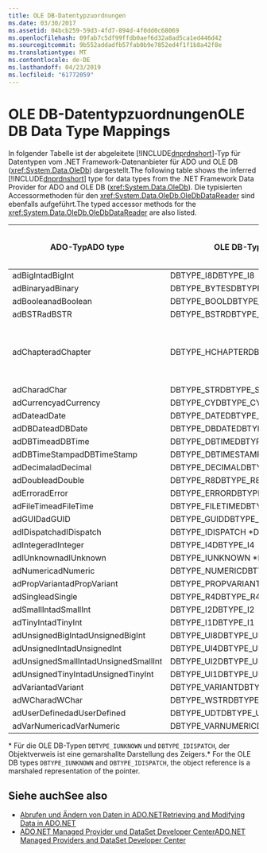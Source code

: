 ```yaml
---
title: OLE DB-Datentypzuordnungen
ms.date: 03/30/2017
ms.assetid: 04bcb259-59d3-4fd7-894d-4f0dd0c68069
ms.openlocfilehash: 09fab7c5df99ffdb0aef6d32a8ad5ca1ed446d42
ms.sourcegitcommit: 9b552addadfb57fab0b9e7852ed4f1f1b8a42f8e
ms.translationtype: MT
ms.contentlocale: de-DE
ms.lasthandoff: 04/23/2019
ms.locfileid: "61772059"
---
```

# <a name="ole-db-data-type-mappings"></a><span data-ttu-id="7c0cb-102">OLE DB-Datentypzuordnungen</span><span class="sxs-lookup"><span data-stu-id="7c0cb-102">OLE DB Data Type Mappings</span></span>
<span data-ttu-id="7c0cb-103">In folgender Tabelle ist der abgeleitete [!INCLUDE[dnprdnshort](../../../../includes/dnprdnshort-md.md)]-Typ für Datentypen vom .NET Framework-Datenanbieter für ADO und OLE DB (<xref:System.Data.OleDb>) dargestellt.</span><span class="sxs-lookup"><span data-stu-id="7c0cb-103">The following table shows the inferred [!INCLUDE[dnprdnshort](../../../../includes/dnprdnshort-md.md)] type for data types from the .NET Framework Data Provider for ADO and OLE DB (<xref:System.Data.OleDb>).</span></span> <span data-ttu-id="7c0cb-104">Die typisierten Accessormethoden für den <xref:System.Data.OleDb.OleDbDataReader> sind ebenfalls aufgeführt.</span><span class="sxs-lookup"><span data-stu-id="7c0cb-104">The typed accessor methods for the <xref:System.Data.OleDb.OleDbDataReader> are also listed.</span></span>  
  
|<span data-ttu-id="7c0cb-105">ADO-Typ</span><span class="sxs-lookup"><span data-stu-id="7c0cb-105">ADO type</span></span>|<span data-ttu-id="7c0cb-106">OLE DB-Typ</span><span class="sxs-lookup"><span data-stu-id="7c0cb-106">OLE DB type</span></span>|[!INCLUDE[dnprdnshort](../../../../includes/dnprdnshort-md.md)]<span data-ttu-id="7c0cb-107">-Typ</span><span class="sxs-lookup"><span data-stu-id="7c0cb-107">type</span></span>|<span data-ttu-id="7c0cb-108">Typisierter [!INCLUDE[dnprdnshort](../../../../includes/dnprdnshort-md.md)]-Accessor</span><span class="sxs-lookup"><span data-stu-id="7c0cb-108">[!INCLUDE[dnprdnshort](../../../../includes/dnprdnshort-md.md)] typed accessor</span></span>|  
|--------------|-----------------|----------------------------------------------------------------------|--------------------------------------------------------------------------------|  
|<span data-ttu-id="7c0cb-109">adBigInt</span><span class="sxs-lookup"><span data-stu-id="7c0cb-109">adBigInt</span></span>|<span data-ttu-id="7c0cb-110">DBTYPE_I8</span><span class="sxs-lookup"><span data-stu-id="7c0cb-110">DBTYPE_I8</span></span>|<span data-ttu-id="7c0cb-111">Int64</span><span class="sxs-lookup"><span data-stu-id="7c0cb-111">Int64</span></span>|<span data-ttu-id="7c0cb-112">GetInt64()</span><span class="sxs-lookup"><span data-stu-id="7c0cb-112">GetInt64()</span></span>|  
|<span data-ttu-id="7c0cb-113">adBinary</span><span class="sxs-lookup"><span data-stu-id="7c0cb-113">adBinary</span></span>|<span data-ttu-id="7c0cb-114">DBTYPE_BYTES</span><span class="sxs-lookup"><span data-stu-id="7c0cb-114">DBTYPE_BYTES</span></span>|<span data-ttu-id="7c0cb-115">Byte[]</span><span class="sxs-lookup"><span data-stu-id="7c0cb-115">Byte[]</span></span>|<span data-ttu-id="7c0cb-116">GetBytes()</span><span class="sxs-lookup"><span data-stu-id="7c0cb-116">GetBytes()</span></span>|  
|<span data-ttu-id="7c0cb-117">adBoolean</span><span class="sxs-lookup"><span data-stu-id="7c0cb-117">adBoolean</span></span>|<span data-ttu-id="7c0cb-118">DBTYPE_BOOL</span><span class="sxs-lookup"><span data-stu-id="7c0cb-118">DBTYPE_BOOL</span></span>|<span data-ttu-id="7c0cb-119">Boolesch</span><span class="sxs-lookup"><span data-stu-id="7c0cb-119">Boolean</span></span>|<span data-ttu-id="7c0cb-120">GetBoolean()</span><span class="sxs-lookup"><span data-stu-id="7c0cb-120">GetBoolean()</span></span>|  
|<span data-ttu-id="7c0cb-121">adBSTR</span><span class="sxs-lookup"><span data-stu-id="7c0cb-121">adBSTR</span></span>|<span data-ttu-id="7c0cb-122">DBTYPE_BSTR</span><span class="sxs-lookup"><span data-stu-id="7c0cb-122">DBTYPE_BSTR</span></span>|<span data-ttu-id="7c0cb-123">Zeichenfolge</span><span class="sxs-lookup"><span data-stu-id="7c0cb-123">String</span></span>|<span data-ttu-id="7c0cb-124">GetString()</span><span class="sxs-lookup"><span data-stu-id="7c0cb-124">GetString()</span></span>|  
|<span data-ttu-id="7c0cb-125">adChapter</span><span class="sxs-lookup"><span data-stu-id="7c0cb-125">adChapter</span></span>|<span data-ttu-id="7c0cb-126">DBTYPE_HCHAPTER</span><span class="sxs-lookup"><span data-stu-id="7c0cb-126">DBTYPE_HCHAPTER</span></span>|<span data-ttu-id="7c0cb-127">Unterstützt durch den `DataReader`.</span><span class="sxs-lookup"><span data-stu-id="7c0cb-127">Supported through the `DataReader`.</span></span> <span data-ttu-id="7c0cb-128">Finden Sie unter [Abrufen von Daten, die mit "DataReader"](../../../../docs/framework/data/adonet/retrieving-data-using-a-datareader.md).</span><span class="sxs-lookup"><span data-stu-id="7c0cb-128">See [Retrieving Data Using a DataReader](../../../../docs/framework/data/adonet/retrieving-data-using-a-datareader.md).</span></span>|<span data-ttu-id="7c0cb-129">GetValue()</span><span class="sxs-lookup"><span data-stu-id="7c0cb-129">GetValue()</span></span>|  
|<span data-ttu-id="7c0cb-130">adChar</span><span class="sxs-lookup"><span data-stu-id="7c0cb-130">adChar</span></span>|<span data-ttu-id="7c0cb-131">DBTYPE_STR</span><span class="sxs-lookup"><span data-stu-id="7c0cb-131">DBTYPE_STR</span></span>|<span data-ttu-id="7c0cb-132">Zeichenfolge</span><span class="sxs-lookup"><span data-stu-id="7c0cb-132">String</span></span>|<span data-ttu-id="7c0cb-133">GetString()</span><span class="sxs-lookup"><span data-stu-id="7c0cb-133">GetString()</span></span>|  
|<span data-ttu-id="7c0cb-134">adCurrency</span><span class="sxs-lookup"><span data-stu-id="7c0cb-134">adCurrency</span></span>|<span data-ttu-id="7c0cb-135">DBTYPE_CY</span><span class="sxs-lookup"><span data-stu-id="7c0cb-135">DBTYPE_CY</span></span>|<span data-ttu-id="7c0cb-136">Decimal</span><span class="sxs-lookup"><span data-stu-id="7c0cb-136">Decimal</span></span>|<span data-ttu-id="7c0cb-137">GetDecimal()</span><span class="sxs-lookup"><span data-stu-id="7c0cb-137">GetDecimal()</span></span>|  
|<span data-ttu-id="7c0cb-138">adDate</span><span class="sxs-lookup"><span data-stu-id="7c0cb-138">adDate</span></span>|<span data-ttu-id="7c0cb-139">DBTYPE_DATE</span><span class="sxs-lookup"><span data-stu-id="7c0cb-139">DBTYPE_DATE</span></span>|<span data-ttu-id="7c0cb-140">DateTime</span><span class="sxs-lookup"><span data-stu-id="7c0cb-140">DateTime</span></span>|<span data-ttu-id="7c0cb-141">GetDateTime()</span><span class="sxs-lookup"><span data-stu-id="7c0cb-141">GetDateTime()</span></span>|  
|<span data-ttu-id="7c0cb-142">adDBDate</span><span class="sxs-lookup"><span data-stu-id="7c0cb-142">adDBDate</span></span>|<span data-ttu-id="7c0cb-143">DBTYPE_DBDATE</span><span class="sxs-lookup"><span data-stu-id="7c0cb-143">DBTYPE_DBDATE</span></span>|<span data-ttu-id="7c0cb-144">DateTime</span><span class="sxs-lookup"><span data-stu-id="7c0cb-144">DateTime</span></span>|<span data-ttu-id="7c0cb-145">GetDateTime()</span><span class="sxs-lookup"><span data-stu-id="7c0cb-145">GetDateTime()</span></span>|  
|<span data-ttu-id="7c0cb-146">adDBTime</span><span class="sxs-lookup"><span data-stu-id="7c0cb-146">adDBTime</span></span>|<span data-ttu-id="7c0cb-147">DBTYPE_DBTIME</span><span class="sxs-lookup"><span data-stu-id="7c0cb-147">DBTYPE_DBTIME</span></span>|<span data-ttu-id="7c0cb-148">DateTime</span><span class="sxs-lookup"><span data-stu-id="7c0cb-148">DateTime</span></span>|<span data-ttu-id="7c0cb-149">GetDateTime()</span><span class="sxs-lookup"><span data-stu-id="7c0cb-149">GetDateTime()</span></span>|  
|<span data-ttu-id="7c0cb-150">adDBTimeStamp</span><span class="sxs-lookup"><span data-stu-id="7c0cb-150">adDBTimeStamp</span></span>|<span data-ttu-id="7c0cb-151">DBTYPE_DBTIMESTAMP</span><span class="sxs-lookup"><span data-stu-id="7c0cb-151">DBTYPE_DBTIMESTAMP</span></span>|<span data-ttu-id="7c0cb-152">DateTime</span><span class="sxs-lookup"><span data-stu-id="7c0cb-152">DateTime</span></span>|<span data-ttu-id="7c0cb-153">GetDateTime()</span><span class="sxs-lookup"><span data-stu-id="7c0cb-153">GetDateTime()</span></span>|  
|<span data-ttu-id="7c0cb-154">adDecimal</span><span class="sxs-lookup"><span data-stu-id="7c0cb-154">adDecimal</span></span>|<span data-ttu-id="7c0cb-155">DBTYPE_DECIMAL</span><span class="sxs-lookup"><span data-stu-id="7c0cb-155">DBTYPE_DECIMAL</span></span>|<span data-ttu-id="7c0cb-156">Decimal</span><span class="sxs-lookup"><span data-stu-id="7c0cb-156">Decimal</span></span>|<span data-ttu-id="7c0cb-157">GetDecimal()</span><span class="sxs-lookup"><span data-stu-id="7c0cb-157">GetDecimal()</span></span>|  
|<span data-ttu-id="7c0cb-158">adDouble</span><span class="sxs-lookup"><span data-stu-id="7c0cb-158">adDouble</span></span>|<span data-ttu-id="7c0cb-159">DBTYPE_R8</span><span class="sxs-lookup"><span data-stu-id="7c0cb-159">DBTYPE_R8</span></span>|<span data-ttu-id="7c0cb-160">Double</span><span class="sxs-lookup"><span data-stu-id="7c0cb-160">Double</span></span>|<span data-ttu-id="7c0cb-161">GetDouble()</span><span class="sxs-lookup"><span data-stu-id="7c0cb-161">GetDouble()</span></span>|  
|<span data-ttu-id="7c0cb-162">adError</span><span class="sxs-lookup"><span data-stu-id="7c0cb-162">adError</span></span>|<span data-ttu-id="7c0cb-163">DBTYPE_ERROR</span><span class="sxs-lookup"><span data-stu-id="7c0cb-163">DBTYPE_ERROR</span></span>|<span data-ttu-id="7c0cb-164">ExternalException</span><span class="sxs-lookup"><span data-stu-id="7c0cb-164">ExternalException</span></span>|<span data-ttu-id="7c0cb-165">GetValue()</span><span class="sxs-lookup"><span data-stu-id="7c0cb-165">GetValue()</span></span>|  
|<span data-ttu-id="7c0cb-166">adFileTime</span><span class="sxs-lookup"><span data-stu-id="7c0cb-166">adFileTime</span></span>|<span data-ttu-id="7c0cb-167">DBTYPE_FILETIME</span><span class="sxs-lookup"><span data-stu-id="7c0cb-167">DBTYPE_FILETIME</span></span>|<span data-ttu-id="7c0cb-168">DateTime</span><span class="sxs-lookup"><span data-stu-id="7c0cb-168">DateTime</span></span>|<span data-ttu-id="7c0cb-169">GetDateTime()</span><span class="sxs-lookup"><span data-stu-id="7c0cb-169">GetDateTime()</span></span>|  
|<span data-ttu-id="7c0cb-170">adGUID</span><span class="sxs-lookup"><span data-stu-id="7c0cb-170">adGUID</span></span>|<span data-ttu-id="7c0cb-171">DBTYPE_GUID</span><span class="sxs-lookup"><span data-stu-id="7c0cb-171">DBTYPE_GUID</span></span>|<span data-ttu-id="7c0cb-172">GUID</span><span class="sxs-lookup"><span data-stu-id="7c0cb-172">Guid</span></span>|<span data-ttu-id="7c0cb-173">GetGuid()</span><span class="sxs-lookup"><span data-stu-id="7c0cb-173">GetGuid()</span></span>|  
|<span data-ttu-id="7c0cb-174">adIDispatch</span><span class="sxs-lookup"><span data-stu-id="7c0cb-174">adIDispatch</span></span>|<span data-ttu-id="7c0cb-175">DBTYPE_IDISPATCH \*</span><span class="sxs-lookup"><span data-stu-id="7c0cb-175">DBTYPE_IDISPATCH \*</span></span>|<span data-ttu-id="7c0cb-176">Object</span><span class="sxs-lookup"><span data-stu-id="7c0cb-176">Object</span></span>|<span data-ttu-id="7c0cb-177">GetValue()</span><span class="sxs-lookup"><span data-stu-id="7c0cb-177">GetValue()</span></span>|  
|<span data-ttu-id="7c0cb-178">adInteger</span><span class="sxs-lookup"><span data-stu-id="7c0cb-178">adInteger</span></span>|<span data-ttu-id="7c0cb-179">DBTYPE_I4</span><span class="sxs-lookup"><span data-stu-id="7c0cb-179">DBTYPE_I4</span></span>|<span data-ttu-id="7c0cb-180">Int32</span><span class="sxs-lookup"><span data-stu-id="7c0cb-180">Int32</span></span>|<span data-ttu-id="7c0cb-181">GetInt32()</span><span class="sxs-lookup"><span data-stu-id="7c0cb-181">GetInt32()</span></span>|  
|<span data-ttu-id="7c0cb-182">adIUnknown</span><span class="sxs-lookup"><span data-stu-id="7c0cb-182">adIUnknown</span></span>|<span data-ttu-id="7c0cb-183">DBTYPE_IUNKNOWN \*</span><span class="sxs-lookup"><span data-stu-id="7c0cb-183">DBTYPE_IUNKNOWN \*</span></span>|<span data-ttu-id="7c0cb-184">Object</span><span class="sxs-lookup"><span data-stu-id="7c0cb-184">Object</span></span>|<span data-ttu-id="7c0cb-185">GetValue()</span><span class="sxs-lookup"><span data-stu-id="7c0cb-185">GetValue()</span></span>|  
|<span data-ttu-id="7c0cb-186">adNumeric</span><span class="sxs-lookup"><span data-stu-id="7c0cb-186">adNumeric</span></span>|<span data-ttu-id="7c0cb-187">DBTYPE_NUMERIC</span><span class="sxs-lookup"><span data-stu-id="7c0cb-187">DBTYPE_NUMERIC</span></span>|<span data-ttu-id="7c0cb-188">Decimal</span><span class="sxs-lookup"><span data-stu-id="7c0cb-188">Decimal</span></span>|<span data-ttu-id="7c0cb-189">GetDecimal()</span><span class="sxs-lookup"><span data-stu-id="7c0cb-189">GetDecimal()</span></span>|  
|<span data-ttu-id="7c0cb-190">adPropVariant</span><span class="sxs-lookup"><span data-stu-id="7c0cb-190">adPropVariant</span></span>|<span data-ttu-id="7c0cb-191">DBTYPE_PROPVARIANT</span><span class="sxs-lookup"><span data-stu-id="7c0cb-191">DBTYPE_PROPVARIANT</span></span>|<span data-ttu-id="7c0cb-192">Object</span><span class="sxs-lookup"><span data-stu-id="7c0cb-192">Object</span></span>|<span data-ttu-id="7c0cb-193">GetValue()</span><span class="sxs-lookup"><span data-stu-id="7c0cb-193">GetValue()</span></span>|  
|<span data-ttu-id="7c0cb-194">adSingle</span><span class="sxs-lookup"><span data-stu-id="7c0cb-194">adSingle</span></span>|<span data-ttu-id="7c0cb-195">DBTYPE_R4</span><span class="sxs-lookup"><span data-stu-id="7c0cb-195">DBTYPE_R4</span></span>|<span data-ttu-id="7c0cb-196">Single</span><span class="sxs-lookup"><span data-stu-id="7c0cb-196">Single</span></span>|<span data-ttu-id="7c0cb-197">GetFloat()</span><span class="sxs-lookup"><span data-stu-id="7c0cb-197">GetFloat()</span></span>|  
|<span data-ttu-id="7c0cb-198">adSmallInt</span><span class="sxs-lookup"><span data-stu-id="7c0cb-198">adSmallInt</span></span>|<span data-ttu-id="7c0cb-199">DBTYPE_I2</span><span class="sxs-lookup"><span data-stu-id="7c0cb-199">DBTYPE_I2</span></span>|<span data-ttu-id="7c0cb-200">Int16</span><span class="sxs-lookup"><span data-stu-id="7c0cb-200">Int16</span></span>|<span data-ttu-id="7c0cb-201">GetInt16()</span><span class="sxs-lookup"><span data-stu-id="7c0cb-201">GetInt16()</span></span>|  
|<span data-ttu-id="7c0cb-202">adTinyInt</span><span class="sxs-lookup"><span data-stu-id="7c0cb-202">adTinyInt</span></span>|<span data-ttu-id="7c0cb-203">DBTYPE_I1</span><span class="sxs-lookup"><span data-stu-id="7c0cb-203">DBTYPE_I1</span></span>|<span data-ttu-id="7c0cb-204">Byte</span><span class="sxs-lookup"><span data-stu-id="7c0cb-204">Byte</span></span>|<span data-ttu-id="7c0cb-205">GetByte()</span><span class="sxs-lookup"><span data-stu-id="7c0cb-205">GetByte()</span></span>|  
|<span data-ttu-id="7c0cb-206">adUnsignedBigInt</span><span class="sxs-lookup"><span data-stu-id="7c0cb-206">adUnsignedBigInt</span></span>|<span data-ttu-id="7c0cb-207">DBTYPE_UI8</span><span class="sxs-lookup"><span data-stu-id="7c0cb-207">DBTYPE_UI8</span></span>|<span data-ttu-id="7c0cb-208">UInt64</span><span class="sxs-lookup"><span data-stu-id="7c0cb-208">UInt64</span></span>|<span data-ttu-id="7c0cb-209">GetValue()</span><span class="sxs-lookup"><span data-stu-id="7c0cb-209">GetValue()</span></span>|  
|<span data-ttu-id="7c0cb-210">adUnsignedInt</span><span class="sxs-lookup"><span data-stu-id="7c0cb-210">adUnsignedInt</span></span>|<span data-ttu-id="7c0cb-211">DBTYPE_UI4</span><span class="sxs-lookup"><span data-stu-id="7c0cb-211">DBTYPE_UI4</span></span>|<span data-ttu-id="7c0cb-212">UInt32</span><span class="sxs-lookup"><span data-stu-id="7c0cb-212">UInt32</span></span>|<span data-ttu-id="7c0cb-213">GetValue()</span><span class="sxs-lookup"><span data-stu-id="7c0cb-213">GetValue()</span></span>|  
|<span data-ttu-id="7c0cb-214">adUnsignedSmallInt</span><span class="sxs-lookup"><span data-stu-id="7c0cb-214">adUnsignedSmallInt</span></span>|<span data-ttu-id="7c0cb-215">DBTYPE_UI2</span><span class="sxs-lookup"><span data-stu-id="7c0cb-215">DBTYPE_UI2</span></span>|<span data-ttu-id="7c0cb-216">UInt16</span><span class="sxs-lookup"><span data-stu-id="7c0cb-216">UInt16</span></span>|<span data-ttu-id="7c0cb-217">GetValue()</span><span class="sxs-lookup"><span data-stu-id="7c0cb-217">GetValue()</span></span>|  
|<span data-ttu-id="7c0cb-218">adUnsignedTinyInt</span><span class="sxs-lookup"><span data-stu-id="7c0cb-218">adUnsignedTinyInt</span></span>|<span data-ttu-id="7c0cb-219">DBTYPE_UI1</span><span class="sxs-lookup"><span data-stu-id="7c0cb-219">DBTYPE_UI1</span></span>|<span data-ttu-id="7c0cb-220">Byte</span><span class="sxs-lookup"><span data-stu-id="7c0cb-220">Byte</span></span>|<span data-ttu-id="7c0cb-221">GetByte()</span><span class="sxs-lookup"><span data-stu-id="7c0cb-221">GetByte()</span></span>|  
|<span data-ttu-id="7c0cb-222">adVariant</span><span class="sxs-lookup"><span data-stu-id="7c0cb-222">adVariant</span></span>|<span data-ttu-id="7c0cb-223">DBTYPE_VARIANT</span><span class="sxs-lookup"><span data-stu-id="7c0cb-223">DBTYPE_VARIANT</span></span>|<span data-ttu-id="7c0cb-224">Object</span><span class="sxs-lookup"><span data-stu-id="7c0cb-224">Object</span></span>|<span data-ttu-id="7c0cb-225">GetValue()</span><span class="sxs-lookup"><span data-stu-id="7c0cb-225">GetValue()</span></span>|  
|<span data-ttu-id="7c0cb-226">adWChar</span><span class="sxs-lookup"><span data-stu-id="7c0cb-226">adWChar</span></span>|<span data-ttu-id="7c0cb-227">DBTYPE_WSTR</span><span class="sxs-lookup"><span data-stu-id="7c0cb-227">DBTYPE_WSTR</span></span>|<span data-ttu-id="7c0cb-228">Zeichenfolge</span><span class="sxs-lookup"><span data-stu-id="7c0cb-228">String</span></span>|<span data-ttu-id="7c0cb-229">GetString()</span><span class="sxs-lookup"><span data-stu-id="7c0cb-229">GetString()</span></span>|  
|<span data-ttu-id="7c0cb-230">adUserDefined</span><span class="sxs-lookup"><span data-stu-id="7c0cb-230">adUserDefined</span></span>|<span data-ttu-id="7c0cb-231">DBTYPE_UDT</span><span class="sxs-lookup"><span data-stu-id="7c0cb-231">DBTYPE_UDT</span></span>|<span data-ttu-id="7c0cb-232">wird nicht unterstützt</span><span class="sxs-lookup"><span data-stu-id="7c0cb-232">not supported</span></span>||  
|<span data-ttu-id="7c0cb-233">adVarNumeric</span><span class="sxs-lookup"><span data-stu-id="7c0cb-233">adVarNumeric</span></span>|<span data-ttu-id="7c0cb-234">DBTYPE_VARNUMERIC</span><span class="sxs-lookup"><span data-stu-id="7c0cb-234">DBTYPE_VARNUMERIC</span></span>|<span data-ttu-id="7c0cb-235">wird nicht unterstützt</span><span class="sxs-lookup"><span data-stu-id="7c0cb-235">not supported</span></span>||  
  
 <span data-ttu-id="7c0cb-236">\* Für die OLE DB-Typen `DBTYPE_IUNKNOWN` und `DBTYPE_IDISPATCH`, der Objektverweis ist eine gemarshallte Darstellung des Zeigers.</span><span class="sxs-lookup"><span data-stu-id="7c0cb-236">\* For the OLE DB types `DBTYPE_IUNKNOWN` and `DBTYPE_IDISPATCH`, the object reference is a marshaled representation of the pointer.</span></span>  
  
## <a name="see-also"></a><span data-ttu-id="7c0cb-237">Siehe auch</span><span class="sxs-lookup"><span data-stu-id="7c0cb-237">See also</span></span>

- [<span data-ttu-id="7c0cb-238">Abrufen und Ändern von Daten in ADO.NET</span><span class="sxs-lookup"><span data-stu-id="7c0cb-238">Retrieving and Modifying Data in ADO.NET</span></span>](../../../../docs/framework/data/adonet/retrieving-and-modifying-data.md)
- [<span data-ttu-id="7c0cb-239">ADO.NET Managed Provider und DataSet Developer Center</span><span class="sxs-lookup"><span data-stu-id="7c0cb-239">ADO.NET Managed Providers and DataSet Developer Center</span></span>](https://go.microsoft.com/fwlink/?LinkId=217917)
